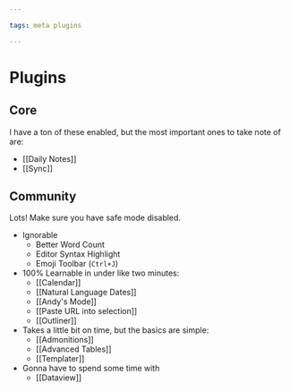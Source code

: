 ```yaml
---

tags: meta plugins

---
```


# Plugins

## Core

I have a ton of these enabled, but the most important ones to take note of are:
- [[Daily Notes]]
- [[Sync]]

## Community

Lots! Make sure you have safe mode disabled.
- Ignorable
    - Better Word Count
    - Editor Syntax Highlight
    - Emoji Toolbar (`Ctrl+J`)
- 100% Learnable in under like two minutes:
    - [[Calendar]]
    - [[Natural Language Dates]]
    - [[Andy's Mode]]
    - [[Paste URL into selection]]
    - [[Outliner]]
- Takes a little bit on time, but the basics are simple:
    - [[Admonitions]]
    - [[Advanced Tables]]
    - [[Templater]]
- Gonna have to spend some time with
    - [[Dataview]]